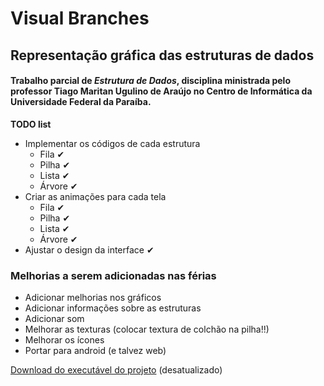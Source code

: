 # **Visual Branches**
## Representação gráfica das estruturas de dados
#### Trabalho parcial de *Estrutura de Dados*, disciplina ministrada pelo professor Tiago Maritan Ugulino de Araújo no **Centro de Informática** da **Universidade Federal da Paraíba**.


**TODO list**

 - Implementar os códigos de cada estrutura
	 - Fila ✔
	 - Pilha ✔
	 - Lista ✔
	 - Árvore ✔
 - Criar as animações para cada tela
	 - Fila ✔
	 - Pilha ✔
	 - Lista ✔
	 - Árvore ✔
 - Ajustar o design da interface ✔
 
 
 
 
 ### Melhorias a serem adicionadas nas férias
 - Adicionar melhorias nos gráficos
 - Adicionar informações sobre as estruturas
 - Adicionar som
 - Melhorar as texturas (colocar textura de colchão na pilha!!)
 - Melhorar os ícones
 - Portar para android (e talvez web)

[Download do executável do projeto](https://drive.google.com/file/d/1lO9g7O7xwaRvdcnqFHsxC6AW-CouMdsX/view?usp=sharing) (desatualizado)
